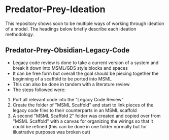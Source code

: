 # Predator-Prey-Ideation

This repository shows soon to be multiple ways of working through ideation of a model. The headings below briefly describe each ideation methodology.

## Predator-Prey-Obsidian-Legacy-Code

- Legacy code review is done to take a current version of a system and break it down into MSML/GDS style blocks and spaces
- It can be free form but overall the goal should be piecing together the beginning of a scaffold to be ported into MSML
- This can also be done in tandem with a literature review
- The steps followed were:
1. Port all relevant code into the "Legacy Code Review"
2. Create the folder of "MSML Scaffold" and start to link pieces of the legacy code files to their counterparts in an MSML scaffold
3. A second "MSML Scaffold 2" folder was created and copied over from "MSML Scaffold" with a canvas for organizing the wirings so that it could be refined (this can be done in one folder normally but for illustrative purposes was broken out)
